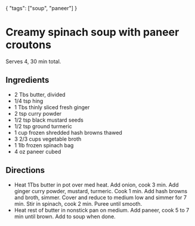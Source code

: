 <data>
{
  "tags": ["soup", "paneer"]
}
</data>

# Creamy spinach soup with paneer croutons

Serves 4, 30 min total.

## Ingredients
- 2 Tbs butter, divided
- 1/4 tsp hing
- 1 Tbs thinly sliced fresh ginger
- 2 tsp curry powder
- 1/2 tsp black mustard seeds
- 1/2 tsp ground turmeric
- 1 cup frozen shredded hash browns thawed
- 3 2/3 cups vegetable broth
- 1 1lb frozen spinach bag
- 4 oz paneer cubed

## Directions
- Heat 1Tbs butter in pot over med heat. Add onion, cook 3 min. Add ginger curry powder, mustard, turmeric. Cook 1 min. Add hash browns and broth, simmer. Cover and reduce to medium low and simmer for 7 min. Stir in spinach, cook 2 min. Puree until smooth.
- Heat rest of butter in nonstick pan on medium. Add paneer, cook 5 to 7 min until brown. Add to soup when done.

